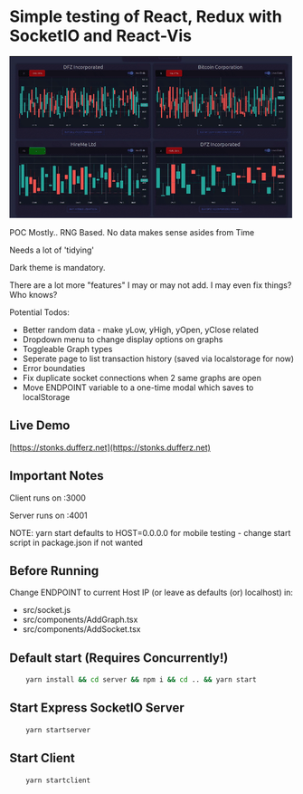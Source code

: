 # Simple testing of React, Redux with SocketIO and React-Vis

![StonkShot](chrome-capture.gif?raw=true "Stonks Screenshot")

POC Mostly.. RNG Based. No data makes sense asides from Time

Needs a lot of 'tidying'

Dark theme is mandatory.

There are a lot more "features" I may or may not add. I may even fix things? Who knows?

Potential Todos:

- Better random data - make yLow, yHigh, yOpen, yClose related
- Dropdown menu to change display options on graphs
- Toggleable Graph types
- Seperate page to list transaction history (saved via localstorage for now)
- Error boundaties
- Fix duplicate socket connections when 2 same graphs are open
- Move ENDPOINT variable to a one-time modal which saves to localStorage

## Live Demo

[https://stonks.dufferz.net](https://stonks.dufferz.net)

## Important Notes

Client runs on :3000

Server runs on :4001

NOTE: yarn start defaults to HOST=0.0.0.0 for mobile testing - change start script in package.json if not wanted

## Before Running

Change ENDPOINT to current Host IP (or leave as defaults (or) localhost) in:

- src/socket.js
- src/components/AddGraph.tsx
- src/components/AddSocket.tsx

## Default start (Requires Concurrently!)

```bash
    yarn install && cd server && npm i && cd .. && yarn start

```

## Start Express SocketIO Server

```bash
    yarn startserver
```

## Start Client

```bash
    yarn startclient
```
